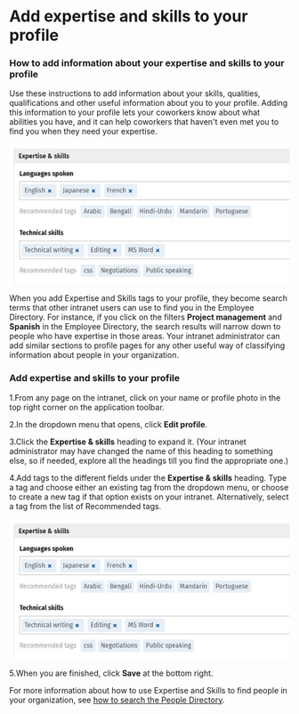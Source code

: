 # Add expertise and skills to your profile

### How to add information about your expertise and skills to your profile

Use these instructions to add information about your skills, qualities, qualifications and other useful information about you to your profile. Adding this information to your profile lets your coworkers know about what abilities you have, and it can help coworkers that haven't even met you to find you when they need your expertise.

![](../../.gitbook/assets/1%20%2889%29.jpg)



When you add Expertise and Skills tags to your profile, they become search terms that other intranet users can use to find you in the Employee Directory. For instance, if you click on the filters **Project management** and **Spanish** in the Employee Directory, the search results will narrow down to people who have expertise in those areas. Your intranet administrator can add similar sections to profile pages for any other useful way of classifying information about people in your organization.

### Add expertise and skills to your profile

1.From any page on the intranet, click on your name or profile photo in the top right corner on the application toolbar.

2.In the dropdown menu that opens, click **Edit profile**.

3.Click the **Expertise & skills** heading to expand it. \(Your intranet administrator may have changed the name of this heading to something else, so if needed, explore all the headings till you find the appropriate one.\)

4.Add tags to the different fields under the **Expertise & skills** heading. Type a tag and choose either an existing tag from the dropdown menu, or choose to create a new tag if that option exists on your intranet. Alternatively, select a tag from the list of Recommended tags.

![](../../.gitbook/assets/1%20%2859%29.jpg)



5.When you are finished, click **Save** at the bottom right.

For more information about how to use Expertise and Skills to find people in your organization, see [how to search the People Directory](../search/search-the-people-directory.md).


